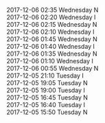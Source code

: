 2017-12-06 02:35 Wednesday  N  
2017-12-06 02:20 Wednesday  I  
2017-12-06 02:15 Wednesday  N  
2017-12-06 02:10 Wednesday  I  
2017-12-06 01:45 Wednesday  N  
2017-12-06 01:40 Wednesday  I  
2017-12-06 01:35 Wednesday  N  
2017-12-06 01:10 Wednesday  I  
2017-12-06 00:55 Wednesday  N  
2017-12-05 21:10 Tuesday  I  
2017-12-05 19:05 Tuesday  N  
2017-12-05 19:00 Tuesday  I  
2017-12-05 16:45 Tuesday  N  
2017-12-05 16:40 Tuesday  I  
2017-12-05 15:50 Tuesday  N  
